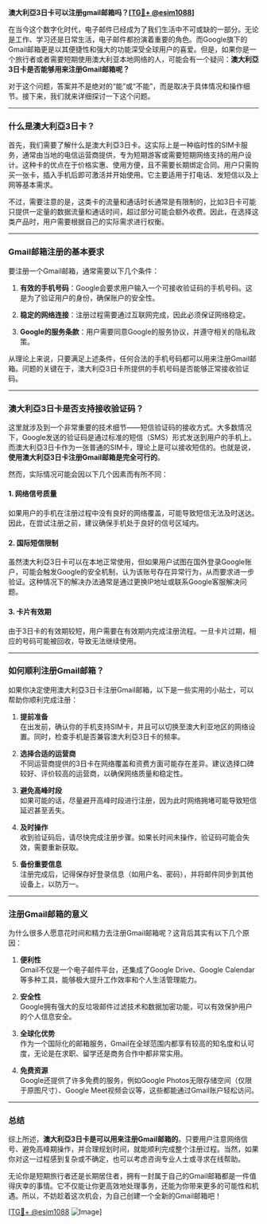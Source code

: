 **澳大利亞3日卡可以注册gmail邮箱吗？[[TG💪+ @esim1088](https://t.me/s/esim1088)]**

在当今这个数字化时代，电子邮件已经成为了我们生活中不可或缺的一部分。无论是工作、学习还是日常生活，电子邮件都扮演着重要的角色。而Google旗下的Gmail邮箱更是以其便捷性和强大的功能深受全球用户的喜爱。但是，如果你是一个旅行者或者需要短期使用澳大利亚本地网络的人，可能会有一个疑问：**澳大利亞3日卡是否能够用来注册Gmail邮箱呢？**

对于这个问题，答案并不是绝对的“能”或“不能”，而是取决于具体情况和操作细节。接下来，我们就来详细探讨一下这个问题。

---

### **什么是澳大利亞3日卡？**

首先，我们需要了解什么是澳大利亞3日卡。这实际上是一种临时性的SIM卡服务，通常由当地的电信运营商提供，专为短期游客或需要短期网络支持的用户设计。这种卡的优点在于价格实惠、使用方便，且不需要长期绑定合同。用户只需购买一张卡，插入手机后即可激活并开始使用。它主要适用于打电话、发短信以及上网等基本需求。

不过，需要注意的是，这类卡的流量和通话时长通常是有限制的，比如3日卡可能只提供一定量的数据流量和通话时间，超过部分可能会额外收费。因此，在选择这类产品时，用户需要根据自己的实际需求进行权衡。

---

### **Gmail邮箱注册的基本要求**

要注册一个Gmail邮箱，通常需要以下几个条件：

1. **有效的手机号码**：Google会要求用户输入一个可接收验证码的手机号码。这是为了验证用户的身份，确保账户的安全性。
   
2. **稳定的网络连接**：注册过程需要通过互联网完成，因此必须保证网络稳定。

3. **Google的服务条款**：用户需要同意Google的服务协议，并遵守相关的隐私政策。

从理论上来说，只要满足上述条件，任何合法的手机号码都可以用来注册Gmail邮箱。问题的关键在于，澳大利亞3日卡所提供的手机号码是否能够正常接收验证码。

---

### **澳大利亞3日卡是否支持接收验证码？**

这里就涉及到一个非常重要的技术细节——短信验证码的接收方式。大多数情况下，Google发送的验证码是通过标准的短信（SMS）形式发送到用户的手机上。而澳大利亞3日卡作为一张普通的SIM卡，理论上是可以接收短信的。也就是说，**使用澳大利亞3日卡注册Gmail邮箱是完全可行的**。

然而，实际情况可能会因以下几个因素而有所不同：

#### **1. 网络信号质量**
如果用户的手机在注册过程中没有良好的网络覆盖，可能导致短信无法及时送达。因此，在尝试注册之前，建议确保手机处于良好的信号区域内。

#### **2. 国际短信限制**
虽然澳大利亞3日卡可以在本地正常使用，但如果用户试图在国外登录Google账户，可能会触发Google的安全机制，认为该账号存在异常行为，从而要求进一步验证。这种情况下的解决办法通常是通过更换IP地址或联系Google客服解决问题。

#### **3. 卡片有效期**
由于3日卡的有效期较短，用户需要在有效期内完成注册流程。一旦卡片过期，相应的号码可能被回收，导致无法继续使用。

---

### **如何顺利注册Gmail邮箱？**

如果你决定使用澳大利亞3日卡注册Gmail邮箱，以下是一些实用的小贴士，可以帮助你顺利完成注册：

1. **提前准备**  
   在出发前，确认你的手机支持SIM卡，并且可以切换至澳大利亚地区的网络设置。同时，检查手机是否兼容澳大利亞3日卡的频率。

2. **选择合适的运营商**  
   不同运营商提供的3日卡在网络覆盖和资费方面可能存在差异。建议选择口碑较好、评价较高的运营商，以确保网络质量和稳定性。

3. **避免高峰时段**  
   如果可能的话，尽量避开高峰时段进行注册，因为此时网络拥堵可能导致短信延迟甚至丢失。

4. **及时操作**  
   收到验证码后，请尽快完成注册步骤。如果长时间未操作，验证码可能会失效，需要重新获取。

5. **备份重要信息**  
   注册完成后，记得保存好登录信息（如用户名、密码），并将邮件同步到其他设备上，以防万一。

---

### **注册Gmail邮箱的意义**

为什么很多人愿意花时间和精力去注册Gmail邮箱呢？这背后其实有以下几个原因：

1. **便利性**  
   Gmail不仅是一个电子邮件平台，还集成了Google Drive、Google Calendar等多种工具，能够极大提升工作效率和个人生活管理能力。

2. **安全性**  
   Google拥有强大的反垃圾邮件过滤技术和数据加密功能，可以有效保护用户的个人信息安全。

3. **全球化优势**  
   作为一个国际化的邮箱服务，Gmail在全球范围内都享有较高的知名度和认可度，无论是在求职、留学还是商务合作中都非常实用。

4. **免费资源**  
   Google还提供了许多免费的服务，例如Google Photos无限存储空间（仅限于原图尺寸）、Google Meet视频会议等，这些都能通过Gmail账户轻松访问。

---

### **总结**

综上所述，**澳大利亞3日卡是可以用来注册Gmail邮箱的**。只要用户注意网络信号、避免高峰期操作，并合理规划时间，就能顺利完成整个注册过程。当然，如果你对这一过程感到复杂或不确定，也可以考虑咨询专业人士或寻求在线帮助。

无论你是短期旅行者还是长期居住者，拥有一封属于自己的Gmail邮箱都是一件值得庆幸的事情。它不仅能让你更高效地处理事务，还能为你带来更多的可能性和机遇。所以，不妨趁着这次机会，为自己创建一个全新的Gmail邮箱吧！

[[TG💪+ @esim1088](https://t.me/s/esim1088) ![Image](https://i.postimg.cc/4NQfJmqS/Snipaste-2025-05-13-00-14-12.png)]
